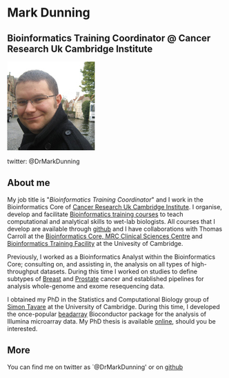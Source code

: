 # Mark Dunning
## Bioinformatics Training Coordinator @ Cancer Research Uk Cambridge Institute

![](images/Mark-Dunning.jpg)

twitter: @DrMarkDunning

## About me

My job title is "*Bioinformatics Training Coordinator*" and I work in the Bioinformatics Core of [Cancer Research Uk Cambridge Institute](http://www.cruk.cam.ac.uk/). I organise, develop and facilitate [Bioinformatics training courses](http://www.cruk.cam.ac.uk/core-facilities/bioinformatics-core/training) to teach computational and analytical skills to wet-lab biologists. All courses that I develop are available through [github](https://github.com/bioinformatics-core-shared-training) and I have collaborations with Thomas Carroll at the [Bioinformatics Core, MRC Clinical Sciences Centre](http://mrccsc.github.io/) and [Bioinformatics Training Facility](http://bioinfotraining.bio.cam.ac.uk/about) at the Univesity of Cambridge. 

Previously, I worked as a Bioinformatics Analyst within the Bioinformatics Core; consulting on, and assisting in, the analysis on all types of high-throughput datasets. During this time I worked on studies to define subtypes of [Breast](http://www.nature.com/nature/journal/v486/n7403/full/nature10983.html) and [Prostate](http://www.sciencedirect.com/science/article/pii/S2352396415300712) cancer and established pipelines for analysis whole-genome and exome resequencing data.

I obtained my PhD in the Statistics and Computational Biology group of [Simon Tavare](http://www.compbio.group.cam.ac.uk/) at the University of Cambridge. During this time, I developed the once-popular [beadarray](http://www.bioconductor.org/packages/release/bioc/html/beadarray.html) Bioconductor package for the analysis of Illumina microarray data. My PhD thesis is available [online](https://www.repository.cam.ac.uk/handle/1810/218542), should you be interested.


## More

You can find me on twitter as `@DrMarkDunning' or on [github](https://github.com/markdunning)